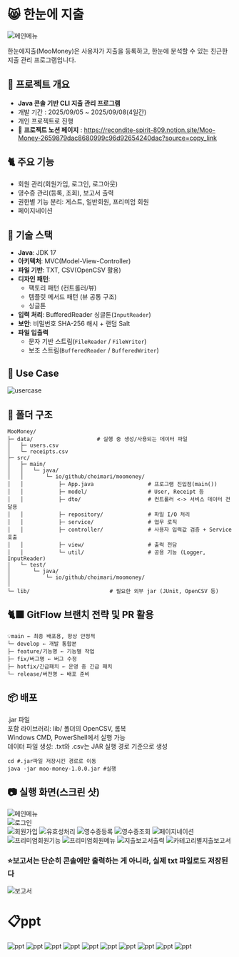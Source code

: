 # 😸 한눈에 지출  
![메인메뉴](./docs/한눈에지출(고양이)3.png)    

한눈에지출(MooMoney)은 사용자가 지출을 등록하고, 한눈에 분석할 수 있는 친근한 지출 관리 프로그램입니다.  

## 📝 프로젝트 개요
- **Java 콘솔 기반 CLI 지출 관리 프로그램**
- 개발 기간 : 2025/09/05 ~ 2025/09/08(4일간)
- 개인 프로젝트로 진행
- 🔗 **프로젝트 노션 페이지** : https://recondite-spirit-809.notion.site/Moo-Money-2659879dac8680999c96d92654240dac?source=copy_link


## 🐈 주요 기능
- 회원 관리(회원가입, 로그인, 로그아웃)
- 영수증 관리(등록, 조회), 보고서 출력
- 권한별 기능 분리: 게스트, 일반회원, 프리미엄 회원
- 페이지네이션


## 🔨 기술 스택
- **Java**: JDK 17
- **아키텍처**: MVC(Model-View-Controller)
- **파일 기반**: TXT, CSV(OpenCSV 활용)
- **디자인 패턴**:  
  - 팩토리 패턴 (컨트롤러/뷰)  
  - 템플릿 메서드 패턴 (뷰 공통 구조)
  - 싱글톤
- **입력 처리**: BufferedReader 싱글톤(`InputReader`)
- **보안**: 비밀번호 SHA-256 해시 + 랜덤 Salt 
- **파일 입출력**
  - 문자 기반 스트림(`FileReader` / `FileWriter`)
  - 보조 스트림(`BufferedReader` / `BufferedWriter`)

## 🐰 Use Case
![usercase](./docs/usecase.png)

## 📁 폴더 구조
```
MooMoney/
├─ data/                    # 실행 중 생성/사용되는 데이터 파일
│   ├─ users.csv
│   └─ receipts.csv
├─ src/
│   ├─ main/
│   │   └─ java/
│   │       └─ io/github/choimari/moomoney/
│   │           ├─ App.java                 # 프로그램 진입점(main())
│   │           ├─ model/                   # User, Receipt 등
│   │           ├─ dto/                     # 컨트롤러 <-> 서비스 데이터 전달용
│   │           ├─ repository/              # 파일 I/O 처리
│   │           ├─ service/                 # 업무 로직 
│   │           ├─ controller/              # 사용자 입력값 검증 + Service 호출
│   │           ├─ view/                    # 출력 전담
│   │           └─ util/                    # 공용 기능 (Logger, InputReader)
│   └─ test/
│       └─ java/
│           └─ io/github/choimari/moomoney/
│
└─ lib/                         # 필요한 외부 jar (JUnit, OpenCSV 등)

```

## 🐈‍⬛ GitFlow 브랜치 전략 및 PR 활용
```
💡main ← 최종 배포용, 항상 안정적
└─ develop ← 개발 통합본
├─ feature/기능명 ← 기능별 작업
├─ fix/버그명 ← 버그 수정
├─ hotfix/긴급패치 ← 운영 중 긴급 패치
└─ release/버전명 ← 배포 준비
```

## 📦 배포
.jar 파일  
포함 라이브러리: lib/ 폴더의 OpenCSV, 롬복  
Windows CMD, PowerShell에서 실행 가능  
데이터 파일 생성: .txt와 .csv는 JAR 실행 경로 기준으로 생성
```
cd #.jar파일 저장시킨 경로로 이동
java -jar moo-money-1.0.0.jar #실행
```

## 📷 실행 화면(스크린 샷)
![메인메뉴](./docs/메인.png)  
![로그인](./docs/로그인.png)  
![회원가입](./docs/회원가입.png) 
![유효성처리](./docs/유효성처리.png) 
![영수증등록](./docs/영수증등록.png) 
![영수증조회](./docs/영수증조회.png) 
![페이지네이션](./docs/전체영수증-페이지네이션.png) 
![프리미엄회원기능](./docs/프리미엄회원기능-보고서출력.png)
![프리미엄회원메뉴](./docs/프리미엄회원메뉴.png)
![지출보고서출력](./docs/지출보고서출력.png)
![카테고리별지출보고서](./docs/카테고리별지출보고서.png)

### ⭐보고서는 단순히 콘솔에만 출력하는 게 아니라, 실제 txt 파일로도 저장된다
![보고서](./docs/txt파일로저장됨.png)

# 📋ppt
![ppt](./docs/ppt/ppt1.png)
![ppt](./docs/ppt/ppt2.png)
![ppt](./docs/ppt/ppt3.png)
![ppt](./docs/ppt/ppt4.png)
![ppt](./docs/ppt/ppt5.png)
![ppt](./docs/ppt/ppt6.png)
![ppt](./docs/ppt/ppt7.png)
![ppt](./docs/ppt/ppt8.png)
![ppt](./docs/ppt/ppt9.png)
![ppt](./docs/ppt/ppt10.png)
